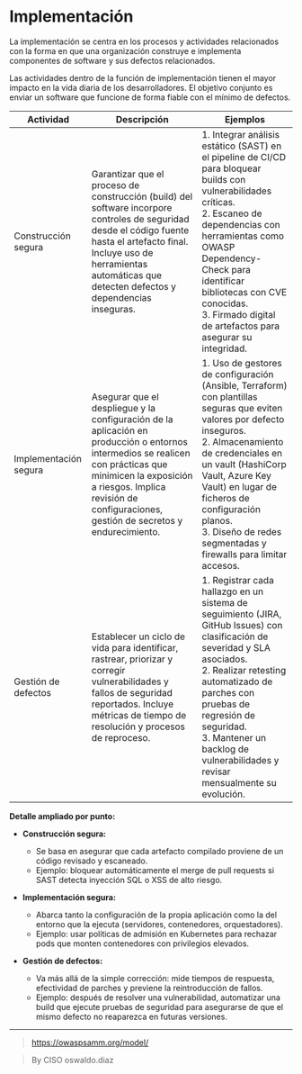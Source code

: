 # Implementación

La implementación se centra en los procesos y actividades relacionados con la forma en que una organización construye e implementa componentes de software y sus defectos relacionados.

Las actividades dentro de la función de implementación tienen el mayor impacto en la vida diaria de los desarrolladores. El objetivo conjunto es enviar un software que funcione de forma fiable con el mínimo de defectos.

| Actividad             | Descripción                                                                                                                                                                                                                                     | Ejemplos                                                                                                                                                                                                                                                                                                                        |
| --------------------- | ----------------------------------------------------------------------------------------------------------------------------------------------------------------------------------------------------------------------------------------------- | ------------------------------------------------------------------------------------------------------------------------------------------------------------------------------------------------------------------------------------------------------------------------------------------------------------------------------- |
| Construcción segura   | Garantizar que el proceso de construcción (build) del software incorpore controles de seguridad desde el código fuente hasta el artefacto final. Incluye uso de herramientas automáticas que detecten defectos y dependencias inseguras.        | 1. Integrar análisis estático (SAST) en el pipeline de CI/CD para bloquear builds con vulnerabilidades críticas.<br>2. Escaneo de dependencias con herramientas como OWASP Dependency-Check para identificar bibliotecas con CVE conocidas.<br>3. Firmado digital de artefactos para asegurar su integridad.                    |
| Implementación segura | Asegurar que el despliegue y la configuración de la aplicación en producción o entornos intermedios se realicen con prácticas que minimicen la exposición a riesgos. Implica revisión de configuraciones, gestión de secretos y endurecimiento. | 1. Uso de gestores de configuración (Ansible, Terraform) con plantillas seguras que eviten valores por defecto inseguros.<br>2. Almacenamiento de credenciales en un vault (HashiCorp Vault, Azure Key Vault) en lugar de ficheros de configuración planos.<br>3. Diseño de redes segmentadas y firewalls para limitar accesos. |
| Gestión de defectos   | Establecer un ciclo de vida para identificar, rastrear, priorizar y corregir vulnerabilidades y fallos de seguridad reportados. Incluye métricas de tiempo de resolución y procesos de reproceso.                                               | 1. Registrar cada hallazgo en un sistema de seguimiento (JIRA, GitHub Issues) con clasificación de severidad y SLA asociados.<br>2. Realizar retesting automatizado de parches con pruebas de regresión de seguridad.<br>3. Mantener un backlog de vulnerabilidades y revisar mensualmente su evolución.                        |

**Detalle ampliado por punto:**

* **Construcción segura:**

  * Se basa en asegurar que cada artefacto compilado proviene de un código revisado y escaneado.
  * Ejemplo: bloquear automáticamente el merge de pull requests si SAST detecta inyección SQL o XSS de alto riesgo.

* **Implementación segura:**

  * Abarca tanto la configuración de la propia aplicación como la del entorno que la ejecuta (servidores, contenedores, orquestadores).
  * Ejemplo: usar políticas de admisión en Kubernetes para rechazar pods que monten contenedores con privilegios elevados.

* **Gestión de defectos:**

  * Va más allá de la simple corrección: mide tiempos de respuesta, efectividad de parches y previene la reintroducción de fallos.
  * Ejemplo: después de resolver una vulnerabilidad, automatizar una build que ejecute pruebas de seguridad para asegurarse de que el mismo defecto no reaparezca en futuras versiones.
________________

> https://owaspsamm.org/model/

> By CISO oswaldo.diaz 
